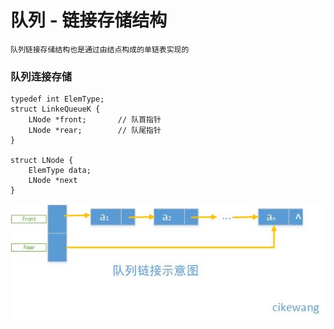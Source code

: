 # 队列 - 链接存储结构
	队列链接存储结构也是通过由结点构成的单链表实现的

### 队列连接存储
~~~
typedef int ElemType;
struct LinkeQueueK {
	LNode *front;		// 队首指针
	LNode *rear;		// 队尾指针
}

struct LNode {
	ElemType data;
	LNode *next
}
~~~

![队列链接表示意图](https://github.com/cikewang/DataStruct/blob/master/Z_Images/10_01.jpg)